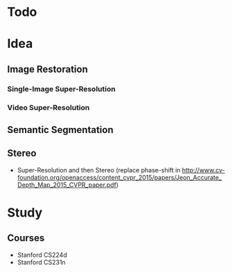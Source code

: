 # Todo
# Idea
## Image Restoration
### Single-Image Super-Resolution
### Video Super-Resolution
## Semantic Segmentation
## Stereo
- Super-Resolution and then Stereo (replace phase-shift in http://www.cv-foundation.org/openaccess/content_cvpr_2015/papers/Jeon_Accurate_Depth_Map_2015_CVPR_paper.pdf)
# Study
## Courses
- Stanford CS224d
- Stanford CS231n
